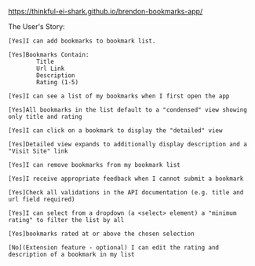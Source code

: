 https://thinkful-ei-shark.github.io/brendon-bookmarks-app/

The User's Story:

    [Yes]I can add bookmarks to bookmark list.

    [Yes]Bookmarks Contain:
            Title
            Url Link
            Description
            Rating (1-5)

    [Yes]I can see a list of my bookmarks when I first open the app

    [Yes]All bookmarks in the list default to a "condensed" view showing only title and rating

    [Yes]I can click on a bookmark to display the "detailed" view

    [Yes]Detailed view expands to additionally display description and a "Visit Site" link

    [Yes]I can remove bookmarks from my bookmark list

    [Yes]I receive appropriate feedback when I cannot submit a bookmark

    [Yes]Check all validations in the API documentation (e.g. title and url field required)

    [Yes]I can select from a dropdown (a <select> element) a "minimum rating" to filter the list by all

    [Yes]bookmarks rated at or above the chosen selection

    [No](Extension feature - optional) I can edit the rating and description of a bookmark in my list
